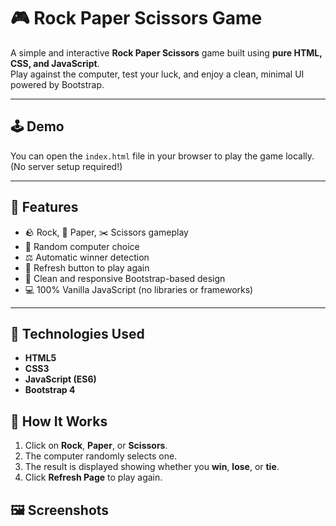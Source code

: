 # 🎮 Rock Paper Scissors Game

A simple and interactive **Rock Paper Scissors** game built using **pure HTML, CSS, and JavaScript**.  
Play against the computer, test your luck, and enjoy a clean, minimal UI powered by Bootstrap.

---

## 🕹️ Demo
You can open the `index.html` file in your browser to play the game locally.  
(No server setup required!)

---

## 🚀 Features
- 🪨 Rock, 📄 Paper, ✂️ Scissors gameplay
- 🧠 Random computer choice
- ⚖️ Automatic winner detection
- 🔄 Refresh button to play again
- 🎨 Clean and responsive Bootstrap-based design
- 💻 100% Vanilla JavaScript (no libraries or frameworks)

---

## 🧩 Technologies Used
- **HTML5**
- **CSS3**
- **JavaScript (ES6)**
- **Bootstrap 4**

## 🧠 How It Works
1. Click on **Rock**, **Paper**, or **Scissors**.
2. The computer randomly selects one.
3. The result is displayed showing whether you **win**, **lose**, or **tie**.
4. Click **Refresh Page** to play again.

## 🖼️ Screenshots



